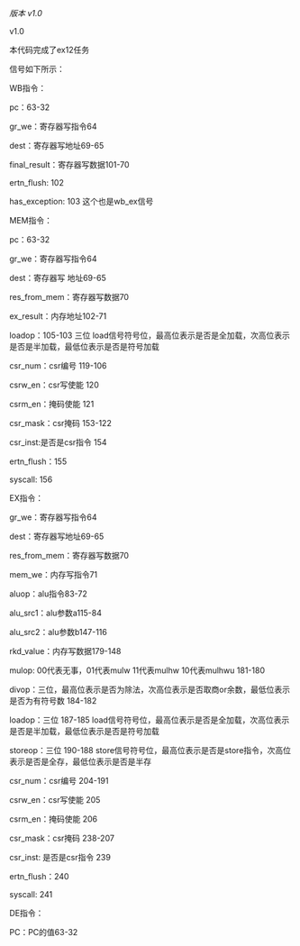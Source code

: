 *版本 v1.0*

v1.0

本代码完成了ex12任务



信号如下所示：

WB指令：

pc：63-32

gr_we：寄存器写指令64

dest：寄存器写地址69-65

final_result：寄存器写数据101-70

ertn_flush: 102

has_exception: 103 这个也是wb_ex信号



MEM指令：

pc：63-32

gr_we：寄存器写指令64

dest：寄存器写  地址69-65

res_from_mem：寄存器写数据70

ex_result：内存地址102-71

loadop：105-103 三位 load信号符号位，最高位表示是否是全加载，次高位表示是否是半加载，最低位表示是否是符号加载

csr_num：csr编号 119-106

csrw_en：csr写使能 120

csrm_en：掩码使能 121

csr_mask：csr掩码 153-122

csr_inst:是否是csr指令 154

ertn_flush：155

syscall: 156



EX指令：

gr_we：寄存器写指令64

dest：寄存器写地址69-65

res_from_mem：寄存器写数据70

mem_we：内存写指令71

aluop：alu指令83-72

alu_src1：alu参数a115-84

alu_src2：alu参数b147-116

rkd_value：内存写数据179-148

mulop: 00代表无事，01代表mulw  11代表mulhw  10代表mulhwu 181-180

divop：三位，最高位表示是否为除法，次高位表示是否取商or余数，最低位表示是否为有符号数 184-182

loadop：三位 187-185 load信号符号位，最高位表示是否是全加载，次高位表示是否是半加载，最低位表示是否是符号加载

storeop：三位 190-188 store信号符号位，最高位表示是否是store指令，次高位表示是否是全存，最低位表示是否是半存

 csr_num：csr编号 204-191

csrw_en：csr写使能 205

csrm_en：掩码使能 206

csr_mask：csr掩码 238-207

csr_inst: 是否是csr指令 239

ertn_flush：240

syscall: 241



DE指令：

PC：PC的值63-32
